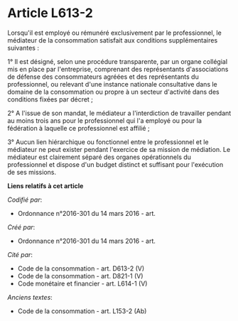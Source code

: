 # Article L613-2

Lorsqu'il est employé ou rémunéré exclusivement par le professionnel, le médiateur de la consommation satisfait aux
conditions supplémentaires suivantes :

1° Il est désigné, selon une procédure transparente, par un organe collégial mis en place par l'entreprise, comprenant des
représentants d'associations de défense des consommateurs agréées et des représentants du professionnel, ou relevant d'une
instance nationale consultative dans le domaine de la consommation ou propre à un secteur d'activité dans des conditions
fixées par décret ;

2° A l'issue de son mandat, le médiateur a l'interdiction de travailler pendant au moins trois ans pour le professionnel qui
l'a employé ou pour la fédération à laquelle ce professionnel est affilié ;

3° Aucun lien hiérarchique ou fonctionnel entre le professionnel et le médiateur ne peut exister pendant l'exercice de sa
mission de médiation. Le médiateur est clairement séparé des organes opérationnels du professionnel et dispose d'un budget
distinct et suffisant pour l'exécution de ses missions.

**Liens relatifs à cet article**

_Codifié par_:

  - Ordonnance n°2016-301 du 14 mars 2016 - art.

_Créé par_:

  - Ordonnance n°2016-301 du 14 mars 2016 - art.

_Cité par_:

  - Code de la consommation - art. D613-2 (V)
  - Code de la consommation - art. D821-1 (V)
  - Code monétaire et financier - art. L614-1 (V)

_Anciens textes_:

  - Code de la consommation - art. L153-2 (Ab)
